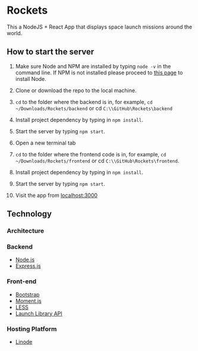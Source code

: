 # Rockets
This a NodeJS + React App that displays space launch missions around the world.

## How to start the server

1. Make sure Node and NPM are installed by typing `node -v` in the command line. If NPM is not installed please proceed to [this page](https://nodejs.org/en/download/) to install Node.

1. Clone or download the repo to the local machine.

1. `cd` to the folder where the backend is in, for example, `cd ~/Downloads/Rockets/backend` or cd `C:\\GitHub\Rockets\backend`

1. Install project dependency by typing in `npm install`.

1. Start the server by typing `npm start`.

1. Open a new terminal tab

1. `cd` to the folder where the frontend code is in, for example, `cd ~/Downloads/Rockets/frontend` or cd `C:\\GitHub\Rockets\frontend`.

1. Install project dependency by typing in `npm install`.

1. Start the server by typing `npm start`.

1. Visit the app from [localhost:3000](http://localhost:3000)

## Technology
### Architecture
### Backend
- [Node.js](http://nodejs.org)
- [Express.js](https://expressjs.com)
### Front-end
- [Bootstrap](https://getbootstrap.com)
- [Moment.js](http://momentjs.com)
- [LESS](http://lesscss.org)
- [Launch Library API](https://launchlibrary.net)

### Hosting Platform
- [Linode](https://www.linode.com)

